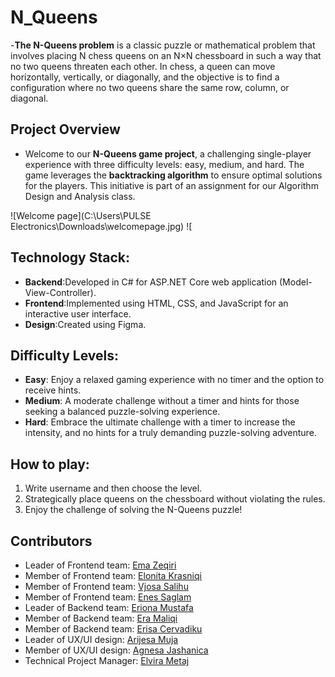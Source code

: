 # N_Queens
-**The N-Queens problem** is a classic puzzle or mathematical problem that involves placing N chess queens on an N×N chessboard in such a way that no two queens threaten each other. In chess, a queen can move horizontally, vertically, or diagonally, and the objective is to find a configuration where no two queens share the same row, column, or diagonal.

## Project Overview
- Welcome to our **N-Queens game project**, a challenging single-player experience with three difficulty levels: easy, medium, and hard. The game leverages the **backtracking algorithm** to ensure optimal solutions for the players. This initiative is part of an assignment for our Algorithm Design and Analysis class.


![Welcome page](C:\Users\PULSE Electronics\Downloads\welcomepage.jpg)
![




## Technology Stack:
- **Backend**:Developed in C# for ASP.NET Core web application (Model-View-Controller).
- **Frontend**:Implemented using HTML, CSS, and JavaScript for an interactive user interface.
- **Design**:Created using Figma.

## Difficulty Levels:

- **Easy**: Enjoy a relaxed gaming experience with no timer and the option to receive hints.
- **Medium**: A moderate challenge without a timer and hints for those seeking a balanced puzzle-solving experience.
- **Hard**: Embrace the ultimate challenge with a timer to increase the intensity, and no hints for a truly demanding puzzle-solving adventure.

## How to play:

1. Write username and then choose the level.
2. Strategically place queens on the chessboard without violating the rules.
3. Enjoy the challenge of solving the N-Queens puzzle!



## Contributors

- Leader of Frontend team: [Ema Zeqiri](https://github.com/emazech)
- Member of Frontend team: [Elonita Krasniqi](https://github.com/ElonitaKrasniqi1)
- Member of Frontend team: [Vjosa Salihu](https://github.com/Vsalihu1)
- Member of Frontend team: [Enes Saglam](https://github.com/SAGLAMENES)
- Leader of Backend team: [Eriona Mustafa](https://github.com/ErionaM)
- Member of Backend team: [Era Maliqi](https://github.com/eramaliqi)
- Member of Backend team: [Erisa Cervadiku](https://github.com/erisa3002)
- Leader of UX/UI design: [Arijesa Muja](https://github.com/ArijesaMuja)
- Member of UX/UI design: [Agnesa Jashanica](https://github.com/agnesajashanicaa)
- Technical Project Manager: [Elvira Metaj](https://github.com/elvirametaj)
